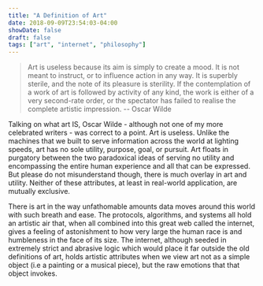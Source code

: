 ```yaml
---
title: "A Definition of Art"
date: 2018-09-09T23:54:03-04:00
showDate: false
draft: false
tags: ["art", "internet", "philosophy"]
---
```


> Art is useless because its aim is simply to create a mood. It is not meant to instruct, or to influence action in any way. It is superbly sterile, and the note of its pleasure is sterility. If the contemplation of a work of art is followed by activity of any kind, the work is either of a very second-rate order, or the spectator has failed to realise the complete artistic impression. -- Oscar Wilde

Talking on what art IS, Oscar Wilde - although not one of my more celebrated writers - was correct to a point. Art is useless. Unlike the machines that we built to serve information across the world at lighting speeds, art has no sole utility, purpose, goal, or pursuit. Art floats in purgatory between the two paradoxical ideas of serving no utility and encompassing the entire human experience and all that can be expressed. But please do not misunderstand though, there is much overlay in art and utility. Neither of these attributes, at least in real-world application, are mutually exclusive. 

There is art in the way unfathomable amounts data moves around this world with such breath and ease. The protocols, algorithms, and systems all hold an artistic air that, when all combined into this great web called the internet, gives a feeling of astonishment to how very large the human race is and humbleness in the face of its size. The internet, although seeded in extremely strict and abrasive logic which would place it far outside the old definitions of art, holds artistic attributes when we view art not as a simple object (i.e a painting or a musical piece), but the raw emotions that that object invokes. 

